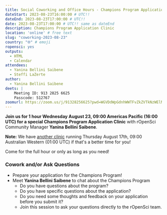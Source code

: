 ```yaml
---
title: Social Coworking and Office Hours - Champions Program Application Clinic #2
dateStart: 2023-08-23T16:00:00 # UTC!!
dateEnd: 2023-08-23T17:00:00 # UTC!!
date: 2023-08-23T17:00:00 # UTC!! same as dateEnd
description: Champions Program Application Clinic
location: 'online' # free text
slug: "coworking-2023-08-23"
country: "🌐" # emoji
ropensci: yes
outputs:
  - HTML
  - Calendar
attendees:
  - Yanina Bellini Saibene
  - Steffi LaZerte
author:
  - Yanina Bellini Saibene
deets: |
    Meeting ID: 913 2825 6625
    Passcode: 512767
zoomurl: https://zoom.us/j/91328256625?pwd=WGVDdWpGdnhWWTFvZkZVTkNzWElNQT09
---
```


<!--
```{r}
d <- lubridate::ymd_hms('2023-08-23 09:00:00', tz = 'America/Vancouver')
lubridate::with_tz(d, 'UTC')
lubridate::with_tz(d, 'America/Winnipeg')
```
-->

**Join us for 1 hour Wednesday August 23, 09:00 Americas Pacific (16:00 UTC) for 
a special Champions Program Application Clinic** with rOpenSci Community Manager
**Yanina Bellini Saibene**.

**Note:** We have [another clinic](/events/coworking-2023-08-17) running Thursday August 17th, 
09:00 Australian Western (01:00 UTC) if that's a better time for you!

Come for the full hour or only as long as you need!

### Cowork and/or Ask Questions

- Prepare your application for the Champions Program!
- Meet **Yanina Bellini Saibene** to chat about the Champions Program
  - Do you have questions about the program?
  - Do you have specific questions about the application?
  - Do you need some thoughts and feedback on your application before you submit it? 
  - Join this session to ask your questions directly to the rOpenSci team.
